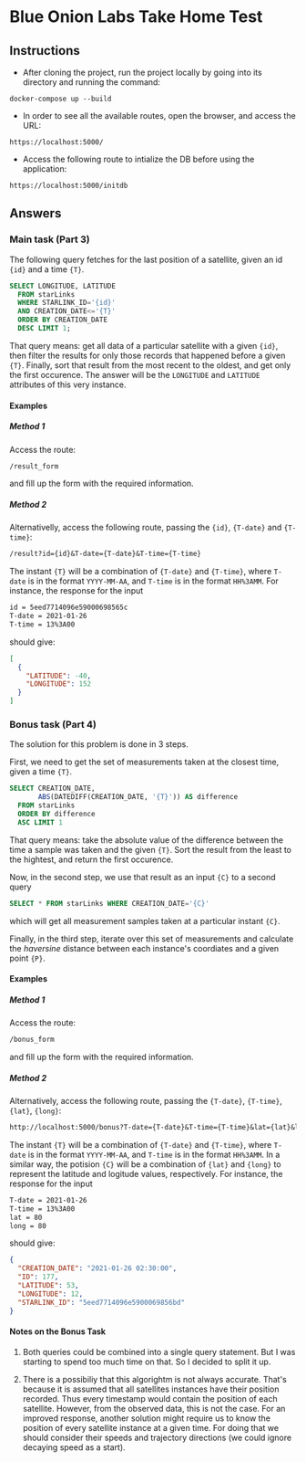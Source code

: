 # Blue Onion Labs Take Home Test

## Instructions

- After cloning the project, run the project locally by going into its directory and running the command:

```shell
docker-compose up --build
```

- In order to see all the available routes, open the browser, and access the URL:

```shell
https://localhost:5000/
```

- Access the following route to intialize the DB before using the application:

```shell
https://localhost:5000/initdb
```

## Answers

### Main task (Part 3)

The following query fetches for the last position of a satellite, given an id `{id}` and a time `{T}`.

```sql
SELECT LONGITUDE, LATITUDE
  FROM starLinks
  WHERE STARLINK_ID='{id}'
  AND CREATION_DATE<='{T}'
  ORDER BY CREATION_DATE
  DESC LIMIT 1;
```

That query means: get all data of a particular satellite with a given `{id}`, then filter the results for only those records that happened before a given `{T}`. Finally, sort that result from the most recent to the oldest, and get only the first occurence. The answer will be the `LONGITUDE` and `LATITUDE` attributes of this very instance.

#### Examples

##### Method 1

Access the route:

```txt
/result_form
```

and fill up the form with the required information.

##### Method 2

Alternativelly, access the following route, passing the `{id}`, `{T-date}` and `{T-time}`:

```txt
/result?id={id}&T-date={T-date}&T-time={T-time}
```

The instant `{T}` will be a combination of `{T-date}` and `{T-time}`, where `T-date` is in the format `YYYY-MM-AA`, and `T-time` is in the format `HH%3AMM`. For instance, the response for the input

```txt
id = 5eed7714096e59000698565c
T-date = 2021-01-26
T-time = 13%3A00
```

should give:

```json
[
  {
    "LATITUDE": -40,
    "LONGITUDE": 152
  }
]
```

### Bonus task (Part 4)

The solution for this problem is done in 3 steps.

First, we need to get the set of measurements taken at the closest time, given a time `{T}`.

```sql
SELECT CREATION_DATE,
       ABS(DATEDIFF(CREATION_DATE, '{T}')) AS difference
  FROM starLinks
  ORDER BY difference
  ASC LIMIT 1
```

That query means: take the absolute value of the difference between the time a sample was taken and the given `{T}`. Sort the result from the least to the hightest, and return the first occurence.

Now, in the second step, we use that result as an input `{C}` to a second query

```sql
SELECT * FROM starLinks WHERE CREATION_DATE='{C}'
```

which will get all measurement samples taken at a particular instant `{C}`.

Finally, in the third step, iterate over this set of measurements and calculate the _haversine_ distance between each instance's coordiates and a given point `{P}`.

#### Examples

##### Method 1

Access the route:

```txt
/bonus_form
```

and fill up the form with the required information.

##### Method 2

Alternatively, access the following route, passing the `{T-date}`, `{T-time}`, `{lat}`, `{long}`:

```txt
http://localhost:5000/bonus?T-date={T-date}&T-time={T-time}&lat={lat}&long={long}
```

The instant `{T}` will be a combination of `{T-date}` and `{T-time}`, where `T-date` is in the format `YYYY-MM-AA`, and `T-time` is in the format `HH%3AMM`. In a similar way, the potision `{C}` will be a combination of `{lat}` and `{long}` to represent the latitude and logitude values, respectively. For instance, the response for the input

```txt
T-date = 2021-01-26
T-time = 13%3A00
lat = 80
long = 80
```

should give:

```json
{
  "CREATION_DATE": "2021-01-26 02:30:00",
  "ID": 177,
  "LATITUDE": 53,
  "LONGITUDE": 12,
  "STARLINK_ID": "5eed7714096e5900069856bd"
}
```

#### Notes on the Bonus Task

1. Both queries could be combined into a single query statement. But I was starting to spend too much time on that. So I decided to split it up.

2. There is a possibiliy that this algorightm is not always accurate. That's because it is assumed that all satellites instances have their position recorded. Thus every timestamp would contain the position of each satellite. However, from the observed data, this is not the case. For an improved response, another solution might require us to know the position of every satellite instance at a given time. For doing that we should consider their speeds and trajectory directions (we could ignore decaying speed as a start).
